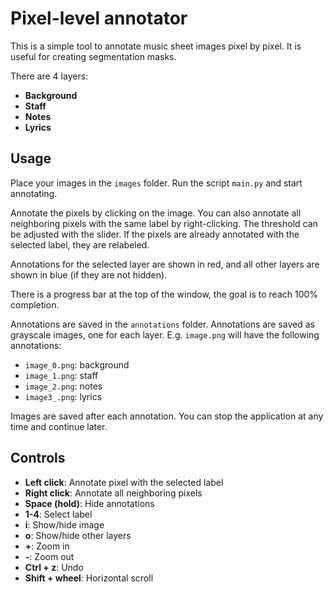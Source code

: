 # Pixel-level annotator

This is a simple tool to annotate music sheet images pixel by pixel. It is useful for creating segmentation masks.
 
There are 4 layers:
- **Background**
- **Staff**
- **Notes**
- **Lyrics**

## Usage

Place your images in the `images` folder. Run the script `main.py` and start annotating.

Annotate the pixels by clicking on the image. You can also annotate all neighboring pixels with the same label by right-clicking. The threshold can be adjusted with the slider. If the pixels are already annotated with the selected label, they are relabeled.

Annotations for the selected layer are shown in red, and all other layers are shown in blue (if they are not hidden).

There is a progress bar at the top of the window, the goal is to reach 100% completion.

Annotations are saved in the `annotations` folder. Annotations are saved as grayscale images, one for each layer. E.g. `image.png` will have the following annotations:
- `image_0.png`: background
- `image_1.png`: staff
- `image_2.png`: notes
- `image3_.png`: lyrics

Images are saved after each annotation. You can stop the application at any time and continue later.

## Controls

- **Left click**: Annotate pixel with the selected label
- **Right click**: Annotate all neighboring pixels
- **Space (hold)**: Hide annotations
- **1-4**: Select label
- **i**: Show/hide image
- **o**: Show/hide other layers
- **+**: Zoom in
- **-**: Zoom out
- **Ctrl + z**: Undo
- **Shift + wheel**: Horizontal scroll
